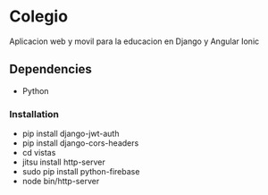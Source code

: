 Colegio
=======

Aplicacion web y movil para la educacion en Django y Angular Ionic

## Dependencies

- Python

### Installation


- pip install django-jwt-auth
- pip install django-cors-headers
- cd vistas
- jitsu install http-server
- sudo pip install python-firebase
- node bin/http-server